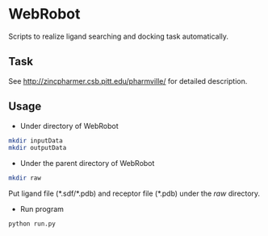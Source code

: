 # WebRobot
Scripts to realize ligand searching and docking task automatically.

## Task
See http://zincpharmer.csb.pitt.edu/pharmville/ for detailed description.

## Usage
* Under directory of WebRobot
```bash
mkdir inputData
mkdir outputData
```
* Under the parent directory of WebRobot
```bash
mkdir raw
```
Put ligand file (\*.sdf/\*.pdb) and receptor file (\*.pdb) under the *raw* directory.
* Run program
```bash
python run.py
```
